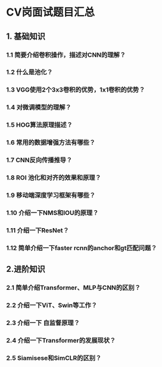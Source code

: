# CV岗面试题目汇总

## 1. 基础知识

### 1.1 简要介绍卷积操作，描述对CNN的理解？

### 1.2 什么是池化？

### 1.3 VGG使用2个3x3卷积的优势，1x1卷积的优势？

### 1.4 对微调模型的理解？

### 1.5 HOG算法原理描述？

### 1.6 常用的数据增强方法有哪些？

### 1.7 CNN反向传播推导？

### 1.8 ROI 池化和对齐的效果和原理？

### 1.9  移动端深度学习框架有哪些？

### 1.10 介绍一下NMS和IOU的原理？

### 1.11 介绍一下ResNet？

### 1.12 简单介绍一下faster rcnn的anchor和gt匹配问题？

## 2.进阶知识

### 2.1 简单介绍Transformer、MLP与CNN的区别？

### 2.2 介绍一下ViT、Swin等工作？

### 2.3 介绍一下 自监督原理？

### 2.4 介绍一下Transformer的发展现状？

### 2.5 Siamisese和SimCLR的区别？

